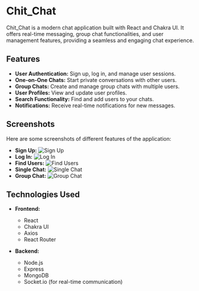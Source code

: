 # Chit_Chat

Chit_Chat is a modern chat application built with React and Chakra UI. It offers real-time messaging, group chat functionalities, and user management features, providing a seamless and engaging chat experience.

## Features

- **User Authentication:** Sign up, log in, and manage user sessions.
- **One-on-One Chats:** Start private conversations with other users.
- **Group Chats:** Create and manage group chats with multiple users.
- **User Profiles:** View and update user profiles.
- **Search Functionality:** Find and add users to your chats.
- **Notifications:** Receive real-time notifications for new messages.

## Screenshots

Here are some screenshots of different features of the application:

- **Sign Up:** ![Sign Up](docs/screenshots/signup.png)
- **Log In:** ![Log In](docs/screenshots/login.png)
- **Find Users:** ![Find Users](docs/screenshots/findusers.png)
- **Single Chat:** ![Single Chat](docs/screenshots/singlechat.png)
- **Group Chat:** ![Group Chat](docs/screenshots/groupchat.png)

## Technologies Used

- **Frontend:**
  - React
  - Chakra UI
  - Axios
  - React Router

- **Backend:**
  - Node.js
  - Express
  - MongoDB
  - Socket.io (for real-time communication)
